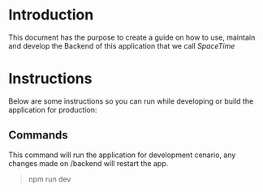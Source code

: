 # Introduction
This document has the purpose to create a guide on how to use, maintain and develop the Backend of this application that we call *SpaceTime*

# Instructions
Below are some instructions so you can run while developing or build the application for production:

## Commands
This command will run the application for development cenario, any changes made on /backend will restart the app.
> npm run dev
